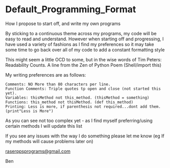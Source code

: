 # Default_Programming_Format
How I propose to start off, and write my own programs

By sticking to a continuous theme across my programs, my code will be easy 
to read and understand. However when starting off and progressing, I have used
a variety of fashions as I find my preferences so it may take some time to go
 back over all of my code to add a constant formatting style

This might seem a little OCD to some, but in the wise words of Tim Peters:
Readability Counts. A line from the Zen of Python Poem (Shell/import this)

My writing preferences are as follows:


    Comments: NO More than 80 characters per line.
    Function Comments: Triple quotes tp open and close (not started this yet).
    Variables: thisMethod not this_method. (thisMethod = something)
    Functions: this_method not thisMethod. (def this_method)
    Printing: Less is more, if parenthesis not required...dont add them. (print"Less is More")
    

As you can see not too complex yet - as I find myself preferring/using certain methods I will update
 this list
 
If you see any issues with the way I do something please let me know (eg If my methods will cause problems later on)

raserppsprograms@gmail.com

Ben


